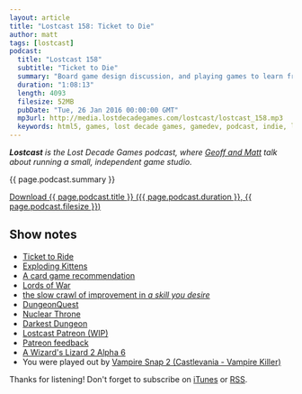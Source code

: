 ```yaml
---
layout: article
title: "Lostcast 158: Ticket to Die"
author: matt
tags: [lostcast]
podcast:
  title: "Lostcast 158"
  subtitle: "Ticket to Die"
  summary: "Board game design discussion, and playing games to learn from them such as Nuclear Throne and Darkest Dungeon."
  duration: "1:08:13"
  length: 4093
  filesize: 52MB
  pubDate: "Tue, 26 Jan 2016 00:00:00 GMT"
  mp3url: http://media.lostdecadegames.com/lostcast/lostcast_158.mp3
  keywords: html5, games, lost decade games, gamedev, podcast, indie, lostcast
---
```

_**Lostcast** is the Lost Decade Games podcast, where [Geoff and Matt](/about/) talk about running a small, independent game studio._

{{ page.podcast.summary }}

<a class="download-podcast" href="{{ page.podcast.mp3url }}">
	Download {{ page.podcast.title }} ({{ page.podcast.duration }}, {{ page.podcast.filesize }})
</a>

## Show notes

* [Ticket to Ride](http://www.daysofwonder.com/tickettoride/en/usa/)
* [Exploding Kittens](http://www.explodingkittens.com/)
* [A card game recommendation](http://forum.lostdecadegames.com/topic/376/a-card-game-recommendation)
* [Lords of War](http://lords-of-war.com/)
* [the slow crawl of improvement in *a skill you desire*](https://twitter.com/Jellydraws/status/691552375635447808)
* [DungeonQuest](https://boardgamegeek.com/boardgame/71061/dungeonquest-third-edition)
* [Nuclear Throne](http://nuclearthrone.com/)
* [Darkest Dungeon](http://www.darkestdungeon.com/)
* [Lostcast Patreon (WIP)](http://patreon.com/lostdecadegames)
* [Patreon feedback](http://forum.lostdecadegames.com/topic/495/patreon-feedback)
* [A Wizard's Lizard 2 Alpha 6](https://www.youtube.com/watch?v=tvQ3gdHJWV8)
* You were played out by [Vampire Snap 2 (Castlevania - Vampire Killer)](http://music.gamechops.com/track/vampire-snap-2-castlevania-vampire-killer)

Thanks for listening! Don't forget to subscribe on [iTunes](http://itunes.apple.com/us/podcast/lostcast/id481950724) or [RSS](/lostcast.xml).
